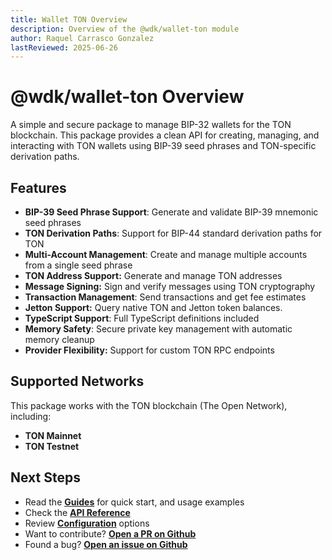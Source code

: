 ```yaml
---
title: Wallet TON Overview
description: Overview of the @wdk/wallet-ton module
author: Raquel Carrasco Gonzalez
lastReviewed: 2025-06-26
---
```


# @wdk/wallet-ton Overview

A simple and secure package to manage BIP-32 wallets for the TON blockchain. This package provides a clean API for creating, managing, and interacting with TON wallets using BIP-39 seed phrases and TON-specific derivation paths.

## Features

- **BIP-39 Seed Phrase Support**: Generate and validate BIP-39 mnemonic seed phrases
- **TON Derivation Paths**: Support for BIP-44 standard derivation paths for TON
- **Multi-Account Management**: Create and manage multiple accounts from a single seed phrase
- **TON Address Support:** Generate and manage TON addresses
- **Message Signing:** Sign and verify messages using TON cryptography
- **Transaction Management**: Send transactions and get fee estimates
- **Jetton Support:** Query native TON and Jetton token balances.
- **TypeScript Support**: Full TypeScript definitions included
- **Memory Safety**: Secure private key management with automatic memory cleanup
- **Provider Flexibility:** Support for custom TON RPC endpoints

## Supported Networks

This package works with the TON blockchain (The Open Network), including:

- **TON Mainnet**
- **TON Testnet**

## Next Steps

- Read the **[Guides](guides.md)** for quick start, and usage examples
- Check the **[API Reference](api-reference.md)**
- Review **[Configuration](configuration.md)** options
- Want to contribute? **[Open a PR on Github](https://github.com/tetherto/wdk-wallet-ton)**
- Found a bug? **[Open an issue on Github](https://github.com/tetherto/wdk-wallet-ton/issues)** 

